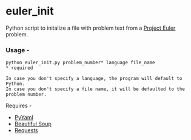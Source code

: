 # euler_init

Python script to initalize a file with problem text from a [Project Euler](http://projecteuler.net) problem.

### Usage -

    python euler_init.py problem_number* language file_name
    * required

    In case you don't specify a language, the program will default to Python.
    In case you don't specify a file name, it will be defaulted to the problem number.
    
Requires -

 - [PyYaml](http://pyyaml.org/)
 - [Beautiful Soup](http://www.crummy.com/software/BeautifulSoup/)
 - [Requests](http://docs.python-requests.org/en/latest/)
